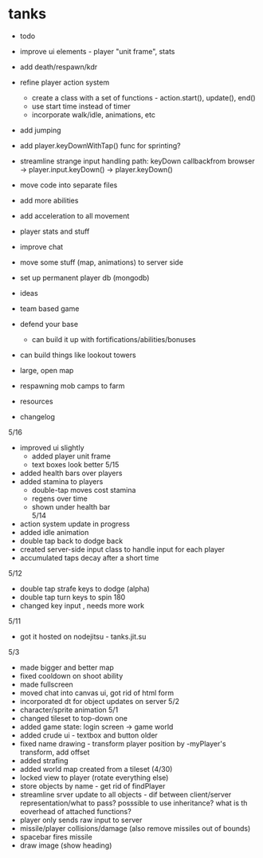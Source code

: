 tanks
=====

- todo

 - improve ui elements - player "unit frame", stats

 - add death/respawn/kdr 
 - refine player action system
   - create a class with a set of functions - action.start(), update(), end()
   - use start time instead of timer
   - incorporate walk/idle, animations, etc
 - add jumping
 - add player.keyDownWithTap() func for sprinting?
 - streamline strange input handling path: keyDown callbackfrom browser -> player.input.keyDown() -> player.keyDown()
 
 - move code into separate files
 - add more abilities
 - add acceleration to all movement
 - player stats and stuff
 - improve chat
 - move some stuff (map, animations) to server side
 - set up permanent player db (mongodb)

- ideas

 - team based game
 - defend your base
   - can build it up with fortifications/abilities/bonuses
 - can build things like lookout towers
 - large, open map
 - respawning mob camps to farm
 - resources

- changelog

5/16
 - improved ui slightly
   - added player unit frame
   - text boxes look better
5/15
 - added health bars over players
 - added stamina to players
   - double-tap moves cost stamina
   - regens over time
   - shown under health bar  
5/14
 - action system update in progress
 - added idle animation
 - double tap back to dodge back
 - created server-side input class to handle input for each player
 - accumulated taps decay after a short time
 
5/12
 - double tap strafe keys to dodge (alpha)
 - double tap turn keys to spin 180
 - changed key input , needs more work

5/11
 - got it hosted on nodejitsu - tanks.jit.su
 
5/3
 - made bigger and better map
 - fixed cooldown on shoot ability
 - made fullscreen
 - moved chat into canvas ui, got rid of html form
 - incorporated dt for object updates on server
5/2
 - character/sprite animation
5/1
 - changed tileset to top-down one
 - added game state: login screen -> game world
 - added crude ui - textbox and button
 older
 - fixed name drawing - transform player position by -myPlayer's transform, add offset
 - added strafing
 - added world map created from a tileset (4/30)
 - locked view to player (rotate everything else)
 - store objects by name - get rid of findPlayer
 - streamline srver update to all objects - dif between client/server representation/what to pass? posssible to use inheritance? what is th eoverhead of attached functions?
 - player only sends raw input to server
 - missile/player collisions/damage (also remove missiles out of bounds)
 - spacebar fires missile
 - draw image (show heading)